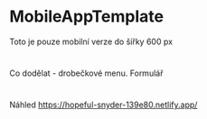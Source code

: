 # MobileAppTemplate
Toto je pouze mobilní verze do šířky 600 px
#
Co dodělat - drobečkové menu.  Formulář 
#
Náhled
https://hopeful-snyder-139e80.netlify.app/

